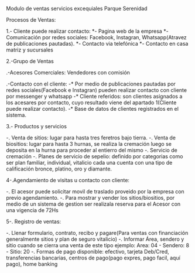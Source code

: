 Modulo de ventas servicios excequiales Parque Serenidad

Procesos de Ventas:

1.- Cliente puede realizar contacto:
*- Pagina web de la empresa
*- Comunicación por redes sociales: Facebook, Instagran, Whatsapp(Atravez de publicaciones pautadas).
*- Contacto via telefónica
*- Contacto en casa matriz y sucursales

2.-Grupo de Ventas

.-Acesores Comerciales: Vendedores con comisión

.-Contacto con el cliente:
		-* Por medio de publicaciones pautadas por redes sociales(Facebook e Instagran) pueden realizar contacto con cliente por messenger y whatsapp
		-* Cliente referidos: son clientes asignados a los acesares por contacto, cuyo resultado viene del apartado 1(Cliente puede realizar contacto).
		-* Base de datos de clientes registrados en el sistema.

3.- Productos y servicios

-. Venta de sitios: lugar para hasta tres feretros bajo tierra.
-. Venta de biositios: lugar para hasta 3 hurnas, se realiza la cremación luego se deposita en la hurna para proceder al entierro del mismo
-. Servicio de cremación
-. Planes de servicio de sepelio: definido por categorias como ser plan familiar, individual, vitalicio cada una cuenta con una tipo de calificación bronce, platino, oro y diamante.

4-.Agendamiento de visitas u contacto con cliente:

-. El acesor puede solicitar movil de traslado proveido por la empresa con previo agendamiento.
-. Para mostrar y vender los sitios/biositios, por medio de un sistema de gestion ser realizala reserva para el Acesor con una vigencia de 72Hs

5-. Registro de ventas:

-. Llenar formulario, contrato, recibo y pagare(Para ventas con financiación generalmente sitios y plan de seguro vitalicio)
-. Informar Área, sendero y sitio cuando se cierra una venta de este tipo ejemplo: Area: 04 - Sendero: 8 - Sitio: 20
-. Formas de pago disponible: efectivo, tarjeta Deb/Cred, transferencias bancarias, centros de pago(pago expres, pago facil, aquí pago), home banking